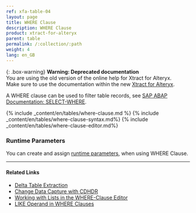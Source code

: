 ```yaml
---
ref: xfa-table-04
layout: page
title: WHERE Clause
description: WHERE Clause
product: xtract-for-alteryx
parent: table
permalink: /:collection/:path
weight: 4
lang: en_GB
---
```


{: .box-warning}
**Warning: Deprecated documentation** <br>
You are using the old version of the online help for Xtract for Alteryx.<br>
Make sure to use the documentation within the new [Xtract for Alteryx](https://helpcenter.theobald-software.com/xtract-for-alteryx/documentation/introduction/).

A WHERE clause can be used to filter table records, see [SAP ABAP Documentation: SELECT-WHERE](https://help.sap.com/doc/abapdocu_750_index_htm/7.50/en-us/abapwhere.htm).

<!--- When defining a WHERE clause, you may want to adjust the following:
- [*Extraction Settings*](./extraction-settings). 
- [*Runtime parameters*](#runtime-parameters-in-the-where-clause-editor).--->

{% include _content/en/tables/where-clause.md %}
{% include _content/en/tables/where-clause-syntax.md%}
{% include _content/en/tables/where-clause-editor.md%}

### Runtime Parameters 
You can create and assign [runtime parameters](./edit-runtime-parameters), when using WHERE Clause.

**** 
#### Related Links
- [Delta Table Extraction](https://kb.theobald-software.com/tables/delta-table-extraction)
- [Change Data Capture with CDHDR](https://kb.theobald-software.com/tables/change-data-capture-with-cdhdr)
- [Working with Lists in the WHERE-Clause Editor](https://kb.theobald-software.com/tables/where-clause-editor-lists)
- [LIKE Operand in WHERE Clauses](https://kb.theobald-software.com/tables/working-with-like-operand-where-clause)